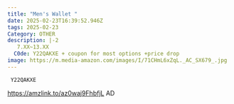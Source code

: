 ```yaml
---
title: "Men's Wallet "
date: 2025-02-23T16:39:52.946Z
tags: 2025-02-23
Category: OTHER
description: |-2
   7.XX~13.XX
  C0de: Y22QAKXE + coupon for most options +price drop
image: https://m.media-amazon.com/images/I/71CHmL6xZqL._AC_SX679_.jpg
---
```

<pre class="language-javascript"><code

class="language-javascript"> Y22QAKXE</code></pre>

https://amzlink.to/az0waj9FhbfjL   AD